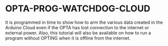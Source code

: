 # OPTA-PROG-WATCHDOG-CLOUD
It is programmed in time to show how to arm the various data created in the Arduino Cloud even if the OPTA has lost connection to the internet or external power. Also, this tutorial will also be available on how to run a program without OPTING when it is offline from the internet.
